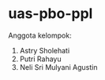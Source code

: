 # uas-pbo-ppl
Anggota kelompok: 
<ol>
  <li>Astry Sholehati</li>
  <li>Putri Rahayu</li>
  <li>Neli Sri Mulyani Agustin</li>
</ol>
